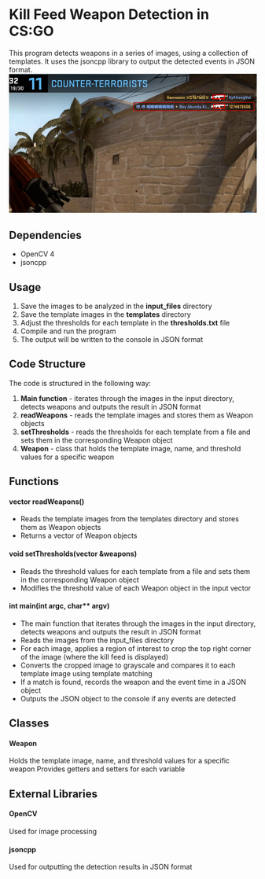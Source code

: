 # Kill Feed Weapon Detection in CS:GO
This program detects weapons in a series of images, using a collection of templates. It uses the jsoncpp library to output the detected events in JSON format.
![alt text](https://github.com/simonmark1998/detection/blob/master/detection/res.png)

## Dependencies
- OpenCV 4
- jsoncpp
## Usage
1. Save the images to be analyzed in the **input_files** directory
2. Save the template images in the **templates** directory
3. Adjust the thresholds for each template in the **thresholds.txt** file
4. Compile and run the program
5. The output will be written to the console in JSON format

## Code Structure
The code is structured in the following way:

1. **Main function** - iterates through the images in the input directory, detects weapons and outputs the result in JSON format
2. **readWeapons** - reads the template images and stores them as Weapon objects
3. **setThresholds** - reads the thresholds for each template from a file and sets them in the corresponding Weapon object
4. **Weapon** - class that holds the template image, name, and threshold values for a specific weapon
## Functions
#### vector<Weapon> readWeapons()
- Reads the template images from the templates directory and stores them as Weapon objects
- Returns a vector of Weapon objects
#### void setThresholds(vector<Weapon> &weapons)
- Reads the threshold values for each template from a file and sets them in the corresponding Weapon object
- Modifies the threshold value of each Weapon object in the input vector
#### int main(int argc, char** argv)
- The main function that iterates through the images in the input directory, detects weapons and outputs the result in JSON format
- Reads the images from the input_files directory
- For each image, applies a region of interest to crop the top right corner of the image (where the kill feed is displayed)
- Converts the cropped image to grayscale and compares it to each template image using template matching
- If a match is found, records the weapon and the event time in a JSON object
- Outputs the JSON object to the console if any events are detected
## Classes
#### Weapon
Holds the template image, name, and threshold values for a specific weapon
Provides getters and setters for each variable
## External Libraries
#### OpenCV
Used for image processing
#### jsoncpp
Used for outputting the detection results in JSON format
